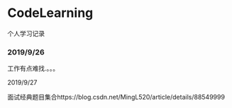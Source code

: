 # CodeLearning
个人学习记录

### 2019/9/26

工作有点难找.。。。

2019/9/27

面试经典题目集合https://blog.csdn.net/MingL520/article/details/88549999